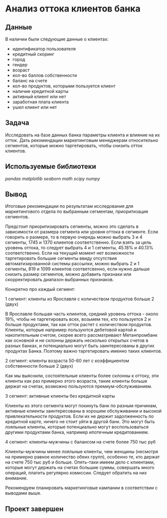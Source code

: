 # Анализ оттока клиентов банка

## Данные

В наличии были следующие данные о клиентах:
- идентификатор пользователя
- кредитный скоринг
- город
- гендер
- возраст
- кол-во баллов собственности
- баланс на счете
- кол-во продуктов, которыми пользуется клиент
- наличие кредитной карты
- активный клиент или нет
- заработная плата клиента
- ушел клиент или нет
  
## Задача

Исследовать на базе данных банка параметры клиента и влияние на их отток. 
Дать рекомендации маркетинговым менеджерам относительно сегментов, которые можно таргетировать, чтобы снизить отток клиентов.

## Используемые библиотеки
*pandas*
*matplotlib*
*seaborn*
*math*
*scipy*
*numpy*

## Вывод
Итоговые рекомендации по результатам исследования для маркетингового отдела по выбранным сегментам, приоритизация сегментов.

Предстоит приоритизировать сегменты, можно это сделать в зависимости от размера сегмента или уровня оттока в сегменте. Если говорить о размере, то в первую очередь можно выбрать 3 и 4 сегменты, 1745 и 1370 клиентов соответственно. Если взять за цель уровень оттока, то следует выбрать 4 и 1 сегменты, 45.18% и 40.13% соответственно. Если на текущий момент нет возможности таргетировать большие сегменты ввиду отсутствия автоматизированной системы рассылки, можно выбрать 2 и 1 сегменты, 819 и 1099 клиентов соответсвенно, если нужно дальше снизить размер сегментов, можно добавить признаки или скорректировать диапазон выбранных признаков.

Конкретно про каждый сегмент:

1 сегмент: клиенты из Ярославля с количеством продуктов больше 2 (двух)

В Ярославле большая часть клиентов, средний уровень оттока - около 19%, чтобы не таргетировать всех, возьмем тех, кто пользуется 2 и больше продуктами, так как отток растет с количеством продуктов. Клиенты, которые например пользуются дебетовой картой и накопительным счетом, скорее всего рассматривают Метанпромбанк как основной и не склонны держать несколько открытых счетов в разных банках, и потенциально могут быть заинтересованы в других продуктах Банка. Поэтому важно таргетировать именно таких клиентов.

2 сегмент: клиенты возраста 50-60 лет с коэффициентом собственности больше 2 (двух)

Как мы выяснили, состоятельные клиенты более склонны к оттоку, эти клиенты как раз примерно этого возраста, такие клиенты больше держат на счетах, возможно пользуются премиум-обслуживанием.

3 сегмент: активные клиенты без кредитной карты

Клиенты из этого сегмента могут покинуть банк по разным причинам, активные клиенты заинтересованы в хорошем обслуживании и высокой привлекательности продуктов. Если их не держит задолженность по кредитной карте, ничего не стоит уйти в другой банк. Это могут быть лояльные клиенты, которые потенциально могут воспользоваться другими продуктами банка, например ипотечным кредитованием.

4 сегмент: клиенты-мужчины с балансом на счете более 750 тыс руб

Клиенты-мужчины менее лояльные клиенты, чем женщины (несмотря на примерно равное количество обеих групп), особенно те, кто держат на счете 750 тыс руб и больше. Опять-таки имеем дело с клиентами, которые могут держать на счетах большие суммы, совершать много операций, платить регулярно комиссии. Следует обратить на них внимание.

Рекомендуем планировать маркетинговые кампании в соответствии с выводами выше.

## Проект завершен
